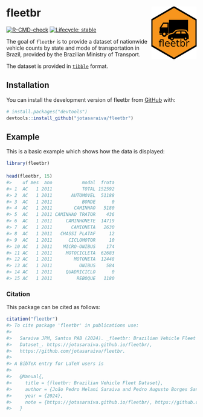 
<!-- README.md is generated from README.Rmd. Please edit that file -->

# fleetbr <a href="https://jotasaraiva.github.io/fleetbr/"><img src="man/figures/logo.png" align="right" height="139" alt="fleetbr website" /></a>

<!-- badges: start -->

[![R-CMD-check](https://github.com/jotasaraiva/fleetbr/actions/workflows/R-CMD-check.yaml/badge.svg)](https://github.com/jotasaraiva/fleetbr/actions/workflows/R-CMD-check.yaml)
[![Lifecycle:
stable](https://img.shields.io/badge/lifecycle-stable-brightgreen.svg)](https://lifecycle.r-lib.org/articles/stages.html#stable)
<!-- badges: end -->

The goal of `fleetbr` is to provide a dataset of nationwide vehicle
counts by state and mode of transportation in Brazil, provided by the
Brazilian Ministry of Transport.

The dataset is provided in
[`tibble`](https://github.com/tidyverse/tibble) format.

## Installation

You can install the development version of fleetbr from
[GitHub](https://github.com/jotasaraiva/fleetbr) with:

``` r
# install.packages("devtools")
devtools::install_github("jotasaraiva/fleetbr")
```

## Example

This is a basic example which shows how the data is displayed:

``` r
library(fleetbr)

head(fleetbr, 15)
#>    uf mes  ano           modal  frota
#> 1  AC   1 2011           TOTAL 152592
#> 2  AC   1 2011       AUTOMOVEL  51188
#> 3  AC   1 2011           BONDE      0
#> 4  AC   1 2011        CAMINHAO   5180
#> 5  AC   1 2011 CAMINHAO TRATOR    436
#> 6  AC   1 2011     CAMINHONETE  14719
#> 7  AC   1 2011       CAMIONETA   2630
#> 8  AC   1 2011   CHASSI PLATAF     12
#> 9  AC   1 2011      CICLOMOTOR     10
#> 10 AC   1 2011    MICRO-ONIBUS    174
#> 11 AC   1 2011     MOTOCICLETA  62683
#> 12 AC   1 2011        MOTONETA  12448
#> 13 AC   1 2011          ONIBUS    584
#> 14 AC   1 2011     QUADRICICLO      0
#> 15 AC   1 2011         REBOQUE   1180
```

### Citation

This package can be cited as follows:

``` r
citation("fleetbr")
#> To cite package 'fleetbr' in publications use:
#> 
#>   Saraiva JPM, Santos PAB (2024). _fleetbr: Brazilian Vehicle Fleet
#>   Dataset_. https://jotasaraiva.github.io/fleetbr/,
#>   https://github.com/jotasaraiva/fleetbr.
#> 
#> A BibTeX entry for LaTeX users is
#> 
#>   @Manual{,
#>     title = {fleetbr: Brazilian Vehicle Fleet Dataset},
#>     author = {João Pedro Melani Saraiva and Pedro Augusto Borges Santos},
#>     year = {2024},
#>     note = {https://jotasaraiva.github.io/fleetbr/, https://github.com/jotasaraiva/fleetbr},
#>   }
```
